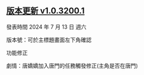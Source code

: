 ## [版本更新 v1.0.3200.1](https://store.steampowered.com/news/app/1859910/view/4352249866651883660?l=tchinese)

發表時間
2024 年 7 月 13 日 週六

版本號：可於主標題畫面左下角確認  

功能修正  

劇情：唐嬌嬌加入唐門的任務觸發修正(主角是否在唐門)  